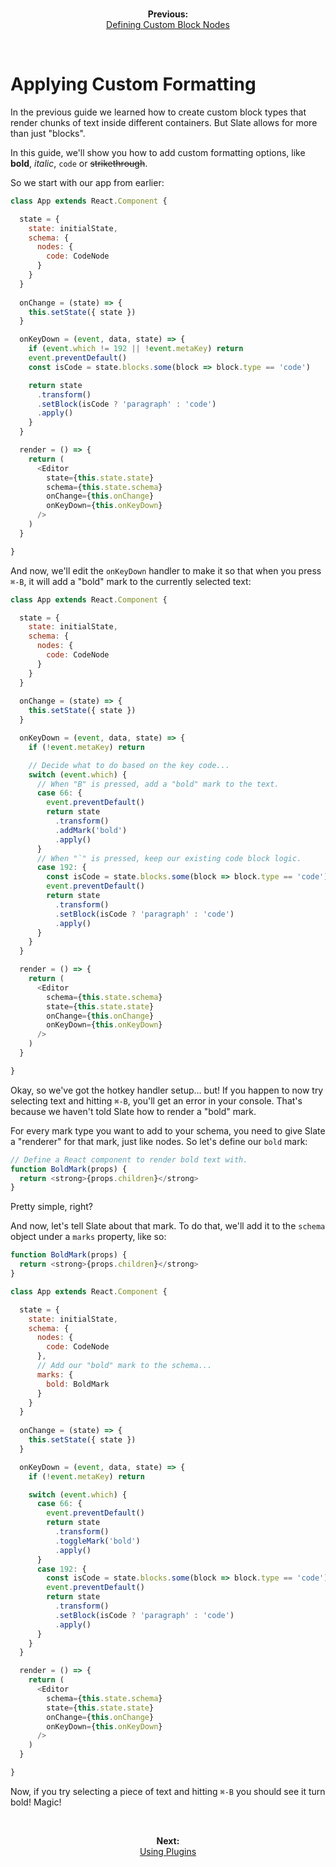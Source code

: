 
<br/>
<p align="center"><strong>Previous:</strong><br/><a href="./defining-custom-block-nodes.md">Defining Custom Block Nodes</a></p>
<br/>

# Applying Custom Formatting

In the previous guide we learned how to create custom block types that render chunks of text inside different containers. But Slate allows for more than just "blocks".

In this guide, we'll show you how to add custom formatting options, like **bold**, _italic_, `code` or ~~strikethrough~~.

So we start with our app from earlier:

```js
class App extends React.Component {

  state = {
    state: initialState,
    schema: {
      nodes: {
        code: CodeNode
      }
    }
  }
  
  onChange = (state) => {
    this.setState({ state })
  }

  onKeyDown = (event, data, state) => {
    if (event.which != 192 || !event.metaKey) return
    event.preventDefault()
    const isCode = state.blocks.some(block => block.type == 'code')

    return state
      .transform()
      .setBlock(isCode ? 'paragraph' : 'code')
      .apply()
    }
  }

  render = () => {
    return (
      <Editor
        state={this.state.state}
        schema={this.state.schema}
        onChange={this.onChange}
        onKeyDown={this.onKeyDown}
      />
    )
  }

}
```

And now, we'll edit the `onKeyDown` handler to make it so that when you press `⌘-B`, it will add a "bold" mark to the currently selected text:

```js
class App extends React.Component {

  state = {
    state: initialState,
    schema: {
      nodes: {
        code: CodeNode
      }
    }
  }
  
  onChange = (state) => {
    this.setState({ state })
  }

  onKeyDown = (event, data, state) => {
    if (!event.metaKey) return

    // Decide what to do based on the key code...
    switch (event.which) {
      // When "B" is pressed, add a "bold" mark to the text.
      case 66: {
        event.preventDefault()
        return state
          .transform()
          .addMark('bold')
          .apply()
      }
      // When "`" is pressed, keep our existing code block logic.
      case 192: {
        const isCode = state.blocks.some(block => block.type == 'code')
        event.preventDefault()
        return state
          .transform()
          .setBlock(isCode ? 'paragraph' : 'code')
          .apply()
      }
    }
  }

  render = () => {
    return (
      <Editor
        schema={this.state.schema}
        state={this.state.state}
        onChange={this.onChange}
        onKeyDown={this.onKeyDown}
      />
    )
  }

}
```

Okay, so we've got the hotkey handler setup... but! If you happen to now try selecting text and hitting `⌘-B`, you'll get an error in your console. That's because we haven't told Slate how to render a "bold" mark.

For every mark type you want to add to your schema, you need to give Slate a "renderer" for that mark, just like nodes. So let's define our `bold` mark:

```js
// Define a React component to render bold text with.
function BoldMark(props) {
  return <strong>{props.children}</strong>
}
```

Pretty simple, right?

And now, let's tell Slate about that mark. To do that, we'll add it to the `schema` object under a `marks` property, like so:

```js
function BoldMark(props) {
  return <strong>{props.children}</strong>
}

class App extends React.Component {

  state = {
    state: initialState,
    schema: {
      nodes: {
        code: CodeNode
      },
      // Add our "bold" mark to the schema...
      marks: {
        bold: BoldMark
      }
    }
  }
  
  onChange = (state) => {
    this.setState({ state })
  }

  onKeyDown = (event, data, state) => {
    if (!event.metaKey) return

    switch (event.which) {
      case 66: {
        event.preventDefault()
        return state
          .transform()
          .toggleMark('bold')
          .apply()
      }
      case 192: {
        const isCode = state.blocks.some(block => block.type == 'code')
        event.preventDefault()
        return state
          .transform()
          .setBlock(isCode ? 'paragraph' : 'code')
          .apply()
      }
    }
  }

  render = () => {
    return (
      <Editor
        schema={this.state.schema}
        state={this.state.state}
        onChange={this.onChange}
        onKeyDown={this.onKeyDown}
      />
    )
  }

}
```

Now, if you try selecting a piece of text and hitting `⌘-B` you should see it turn bold! Magic!

<br/>
<p align="center"><strong>Next:</strong><br/><a href="./using-plugins.md">Using Plugins</a></p>
<br/>
